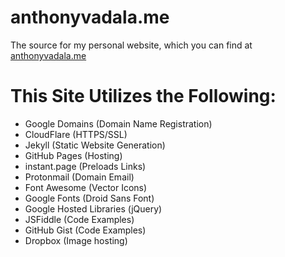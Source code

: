 anthonyvadala.me
=============

The source for my personal website, which you can find at [anthonyvadala.me](https://anthonyvadala.me/)

This Site Utilizes the Following:
=============
- Google Domains (Domain Name Registration)
- CloudFlare (HTTPS/SSL)
- Jekyll (Static Website Generation)
- GitHub Pages (Hosting)
- instant.page (Preloads Links)
- Protonmail (Domain Email)
- Font Awesome (Vector Icons)
- Google Fonts (Droid Sans Font)
- Google Hosted Libraries (jQuery)
- JSFiddle (Code Examples)
- GitHub Gist (Code Examples)
- Dropbox (Image hosting)